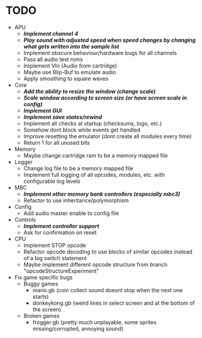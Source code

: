# TODO

- APU
  - **_Implement channel 4_**
  - **_Play sound with adjusted speed when speed changes by changing what gets written into the sample list_**
  - Implement obscure behaviour/hardware bugs for all channels
  - Pass all audio test roms
  - Implement VIn (Audio from cartridge)
  - Maybe use Blip-Buf to emulate audio
  - Apply smoothing to square waves
- Core
  - **_Add the ability to resize the window (change scale)_**
  - **_Scale window according to screen size (or have screen scale in config)_**
  - **_Implement GUI_**
  - **_Implement save states/rewind_**
  - Implement all checks at startup (checksums, logo, etc.)
  - Somehow dont block while events get handled
  - Improve resetting the emulator (dont create all modules every time)
  - Return 1 for all unused bits
- Memory
  - Maybe change cartridge ram to be a memory mapped file
- Logger
  - Change log file to be a memory mapped file
  - Implement full logging of all opcodes, modules, etc. with configurable log levels
- MBC
  - **_Implement other memory bank controllers (especially mbc3)_**
  - Refactor to use inheritance/polymorphism
- Config
  - Add audio master enable to config file
- Controls
  - **_Implement controller support_**
  - Ask for confirmation on reset
- CPU
  - Implement STOP opcode
  - Refactor opcode decoding to use blocks of similar opcodes instead of a big switch statement
  - Maybe implement different opcode structure from branch "opcodeStructureExperiment"
- Fix game specific bugs
  - Buggy games
    - mario.gb (coin collect sound doesnt stop when the next one starts)
    - donkeykong.gb (weird lines in select screen and at the bottom of the screen)
  - Broken games
    - frogger.gb (pretty much unplayable, some sprites missing/corrupted, annoying sound)